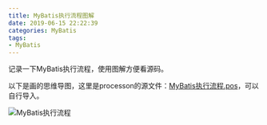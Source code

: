 ```yaml
---
title: MyBatis执行流程图解
date: 2019-06-15 22:22:39
categories: MyBatis
tags: 
- MyBatis
---
```


记录一下MyBatis执行流程，使用图解方便看源码。

<!--more-->

以下是画的思维导图，这里是processon的源文件：[MyBatis执行流程.pos](/MyBatis执行流程图解/MyBatis.pos)，可以自行导入。

![MyBatis执行流程](/MyBatis执行流程图解/MyBatis.png)